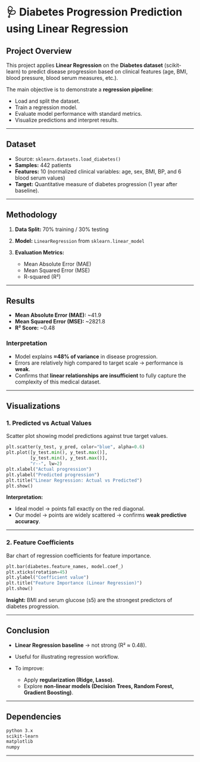 # 🩺 Diabetes Progression Prediction using Linear Regression

##  Project Overview

This project applies **Linear Regression** on the **Diabetes dataset** (scikit-learn) to predict disease progression based on clinical features (age, BMI, blood pressure, blood serum measures, etc.).

The main objective is to demonstrate a **regression pipeline**:

* Load and split the dataset.
* Train a regression model.
* Evaluate model performance with standard metrics.
* Visualize predictions and interpret results.

---

##  Dataset

* Source: `sklearn.datasets.load_diabetes()`
* **Samples:** 442 patients
* **Features:** 10 (normalized clinical variables: age, sex, BMI, BP, and 6 blood serum values)
* **Target:** Quantitative measure of diabetes progression (1 year after baseline).

---

##  Methodology

1. **Data Split:** 70% training / 30% testing
2. **Model:** `LinearRegression` from `sklearn.linear_model`
3. **Evaluation Metrics:**

   * Mean Absolute Error (MAE)
   * Mean Squared Error (MSE)
   * R-squared (R²)

---

##  Results

* **Mean Absolute Error (MAE):** \~41.9
* **Mean Squared Error (MSE):** \~2821.8
* **R² Score:** \~0.48

### Interpretation

* Model explains **≈48% of variance** in disease progression.
* Errors are relatively high compared to target scale → performance is **weak**.
* Confirms that **linear relationships are insufficient** to fully capture the complexity of this medical dataset.

---

## Visualizations

### 1. Predicted vs Actual Values

Scatter plot showing model predictions against true target values.

```python
plt.scatter(y_test, y_pred, color="blue", alpha=0.6)
plt.plot([y_test.min(), y_test.max()],
         [y_test.min(), y_test.max()],
         "r--", lw=2)
plt.xlabel("Actual progression")
plt.ylabel("Predicted progression")
plt.title("Linear Regression: Actual vs Predicted")
plt.show()
```

 **Interpretation:**

* Ideal model → points fall exactly on the red diagonal.
* Our model → points are widely scattered → confirms **weak predictive accuracy**.

---

### 2. Feature Coefficients

Bar chart of regression coefficients for feature importance.

```python
plt.bar(diabetes.feature_names, model.coef_)
plt.xticks(rotation=45)
plt.ylabel("Coefficient value")
plt.title("Feature Importance (Linear Regression)")
plt.show()
```

 **Insight:** BMI and serum glucose (s5) are the strongest predictors of diabetes progression.

---

##  Conclusion

* **Linear Regression baseline** → not strong (R² ≈ 0.48).
* Useful for illustrating regression workflow.
* To improve:

  * Apply **regularization (Ridge, Lasso)**.
  * Explore **non-linear models (Decision Trees, Random Forest, Gradient Boosting)**.

---

##  Dependencies

```bash
python 3.x
scikit-learn
matplotlib
numpy
```

---

